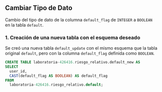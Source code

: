 ## Cambiar Tipo de Dato 

Cambio del tipo de dato de la columna `default_flag` de `INTEGER` a `BOOLEAN` en la tabla `default`.


### 1. Creación de una nueva tabla con el esquema deseado
Se creó una nueva tabla `default_update` con el mismo esquema que la tabla original `default`, pero con la columna `default_flag` definida como `BOOLEAN`.

```sql
CREATE TABLE laboratoria-426416.riesgo_relativo.default_new AS
SELECT
  user_id,
  CAST(default_flag AS BOOLEAN) AS default_flag
FROM
  laboratoria-426416.riesgo_relativo.default;
